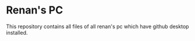 # Renan's PC 
This repository contains all files of all renan's pc which have github desktop installed.
